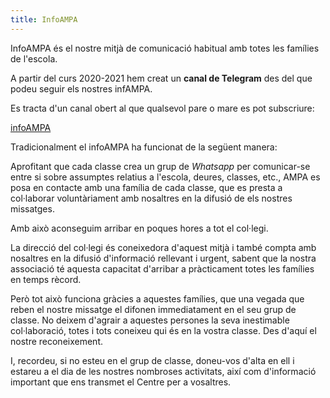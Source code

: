 ```yaml
---
title: InfoAMPA
---
```


InfoAMPA és el nostre mitjà de comunicació habitual amb totes les famílies de l'escola.

A partir del curs 2020-2021 hem creat un **canal de Telegram** des del que podeu seguir els nostres infAMPA.

Es tracta d'un canal obert al que qualsevol pare o mare es pot subscriure:

<a class="button is-info" href="https://t.me/infoampa" target="_blank">
    <span class="icon">
      <font-awesome-icon :icon="['fab', 'telegram']"></font-awesome-icon>
    </span>
    <span>infoAMPA</span>
</a>

Tradicionalment el infoAMPA ha funcionat de la següent manera:

Aprofitant que cada classe crea un grup de _Whatsapp_ per comunicar-se entre si sobre assumptes relatius a l'escola, deures, classes, etc., AMPA es posa en contacte amb una família de cada classe, que es presta a col·laborar voluntàriament amb nosaltres en la difusió de els nostres missatges.

Amb això aconseguim arribar en poques hores a tot el col·legi.

La direcció del col·legi és coneixedora d'aquest mitjà i també compta amb nosaltres en la difusió d'informació rellevant i urgent, sabent que la nostra associació té aquesta capacitat d'arribar a pràcticament totes les famílies en temps rècord.

Però tot això funciona gràcies a aquestes famílies, que una vegada que reben el nostre missatge el difonen immediatament en el seu grup de classe. No deixem d'agrair a aquestes persones la seva inestimable col·laboració, totes i tots coneixeu qui és en la vostra classe. Des d'aquí el nostre reconeixement.

I, recordeu, si no esteu en el grup de classe, doneu-vos d'alta en ell i estareu a el dia de les nostres nombroses activitats, així com d'informació important que ens transmet el Centre per a vosaltres.
